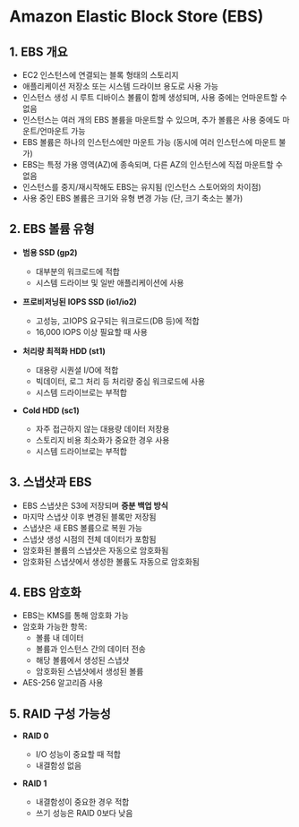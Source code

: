 # Amazon Elastic Block Store (EBS)

## 1. EBS 개요

- EC2 인스턴스에 연결되는 블록 형태의 스토리지
- 애플리케이션 저장소 또는 시스템 드라이브 용도로 사용 가능
- 인스턴스 생성 시 루트 디바이스 볼륨이 함께 생성되며, 사용 중에는 언마운트할 수 없음
- 인스턴스는 여러 개의 EBS 볼륨을 마운트할 수 있으며, 추가 볼륨은 사용 중에도 마운트/언마운트 가능
- EBS 볼륨은 하나의 인스턴스에만 마운트 가능 (동시에 여러 인스턴스에 마운트 불가)
- EBS는 특정 가용 영역(AZ)에 종속되며, 다른 AZ의 인스턴스에 직접 마운트할 수 없음
- 인스턴스를 중지/재시작해도 EBS는 유지됨 (인스턴스 스토어와의 차이점)
- 사용 중인 EBS 볼륨은 크기와 유형 변경 가능 (단, 크기 축소는 불가)

## 2. EBS 볼륨 유형

- **범용 SSD (gp2)**  
  - 대부분의 워크로드에 적합  
  - 시스템 드라이브 및 일반 애플리케이션에 사용

- **프로비저닝된 IOPS SSD (io1/io2)**  
  - 고성능, 고IOPS 요구되는 워크로드(DB 등)에 적합  
  - 16,000 IOPS 이상 필요할 때 사용

- **처리량 최적화 HDD (st1)**  
  - 대용량 시퀀셜 I/O에 적합  
  - 빅데이터, 로그 처리 등 처리량 중심 워크로드에 사용  
  - 시스템 드라이브로는 부적합

- **Cold HDD (sc1)**  
  - 자주 접근하지 않는 대용량 데이터 저장용  
  - 스토리지 비용 최소화가 중요한 경우 사용  
  - 시스템 드라이브로는 부적합

## 3. 스냅샷과 EBS

- EBS 스냅샷은 S3에 저장되며 **증분 백업 방식**
- 마지막 스냅샷 이후 변경된 블록만 저장됨
- 스냅샷은 새 EBS 볼륨으로 복원 가능
- 스냅샷 생성 시점의 전체 데이터가 포함됨
- 암호화된 볼륨의 스냅샷은 자동으로 암호화됨
- 암호화된 스냅샷에서 생성한 볼륨도 자동으로 암호화됨

## 4. EBS 암호화

- EBS는 KMS를 통해 암호화 가능
- 암호화 가능한 항목:
  - 볼륨 내 데이터
  - 볼륨과 인스턴스 간의 데이터 전송
  - 해당 볼륨에서 생성된 스냅샷
  - 암호화된 스냅샷에서 생성된 볼륨
- AES-256 알고리즘 사용

## 5. RAID 구성 가능성

- **RAID 0**  
  - I/O 성능이 중요할 때 적합  
  - 내결함성 없음

- **RAID 1**  
  - 내결함성이 중요한 경우 적합  
  - 쓰기 성능은 RAID 0보다 낮음
